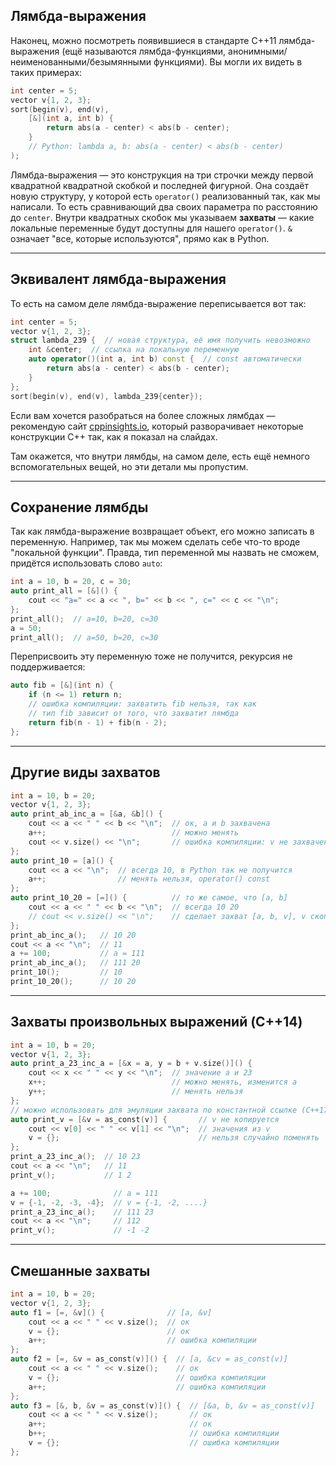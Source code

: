 ## Лямбда-выражения
Наконец, можно посмотреть появившиеся в стандарте C++11 лямбда-выражения
(ещё называются лямбда-функциями, анонимными/неименованными/безымянными функциями).
Вы могли их видеть в таких примерах:

```c++
int center = 5;
vector v{1, 2, 3};
sort(begin(v), end(v),
    [&](int a, int b) {
        return abs(a - center) < abs(b - center);
    }
    // Python: lambda a, b: abs(a - center) < abs(b - center)
);
```

Лямбда-выражения — это конструкция на три строчки между первой квадратной квадратной скобкой
и последней фигурной.
Она создаёт новую структуру, у которой есть `operator()` реализованный так,
как мы написали.
То есть сравнивающий два своих параметра по расстоянию до `center`.
Внутри квадратных скобок мы указываем __захваты__ — какие локальные
переменные будут доступны для нашего `operator()`.
`&` означает "все, которые используются", прямо как в Python.

---
## Эквивалент лямбда-выражения
То есть на самом деле лямбда-выражение переписывается вот так:

```c++
int center = 5;
vector v{1, 2, 3};
struct lambda_239 {  // новая структура, её имя получить невозможно
    int &center;  // ссылка на локальную переменную
    auto operator()(int a, int b) const {  // const автоматически
        return abs(a - center) < abs(b - center);
    }
};
sort(begin(v), end(v), lambda_239{center});
```

Если вам хочется разобраться на более сложных лямбдах — рекомендую
сайт [cppinsights.io](https://cppinsights.io/), который разворачивает
некоторые конструкции C++ так, как я показал на слайдах.

Там окажется, что внутри лямбды, на самом деле, есть ещё немного
вспомогательных вещей, но эти детали мы пропустим.

---
## Сохранение лямбды
Так как лямбда-выражение возвращает объект, его можно записать в переменную.
Например, так мы можем сделать себе что-то вроде "локальной функции".
Правда, тип переменной мы назвать не сможем, придётся использовать слово `auto`:

```c++
int a = 10, b = 20, c = 30;
auto print_all = [&]() {
    cout << "a=" << a << ", b=" << b << ", c=" << c << "\n";
};
print_all();  // a=10, b=20, c=30
a = 50;
print_all();  // a=50, b=20, c=30
```

Переприсвоить эту переменную тоже не получится, рекурсия не поддерживается:

```c++
auto fib = [&](int n) {
    if (n <= 1) return n;
    // ошибка компиляции: захватить fib нельзя, так как
    // тип fib зависит от того, что захватит лямбда
    return fib(n - 1) + fib(n - 2);
};

```

---
## Другие виды захватов
```c++
int a = 10, b = 20;
vector v{1, 2, 3};
auto print_ab_inc_a = [&a, &b]() {
    cout << a << " " << b << "\n";  // ок, a и b захвачена
    a++;                            // можно менять
    cout << v.size() << "\n";       // ошибка компиляции: v не захвачен
};
auto print_10 = [a]() {
    cout << a << "\n";  // всегда 10, в Python так не получится
    a++;                // менять нельзя, operator() const
};
auto print_10_20 = [=]() {          // то же самое, что [a, b]
    cout << a << " " << b << "\n";  // всегда 10 20
    // cout << v.size() << "\n";    // сделает захват [a, b, v], v скопируется
};
print_ab_inc_a();   // 10 20
cout << a << "\n";  // 11
a += 100;           // a = 111
print_ab_inc_a();   // 111 20
print_10();         // 10
print_10_20();      // 10 20
```

---
## Захваты произвольных выражений (C++14)
```c++
int a = 10, b = 20;
vector v{1, 2, 3};
auto print_a_23_inc_a = [&x = a, y = b + v.size()]() {
    cout << x << " " << y << "\n";  // значение a и 23
    x++;                            // можно менять, изменится a
    y++;                            // менять нельзя
};
// можно использовать для эмуляции захвата по константной ссылке (C++17)
auto print_v = [&v = as_const(v)] {       // v не копируется
    cout << v[0] << " " << v[1] << "\n";  // значения из v
    v = {};                               // нельзя случайно поменять
};
print_a_23_inc_a();  // 10 23
cout << a << "\n";   // 11
print_v();           // 1 2

a += 100;              // a = 111
v = {-1, -2, -3, -4};  // v = {-1, -2, ....}
print_a_23_inc_a();    // 111 23
cout << a << "\n";     // 112
print_v();             // -1 -2
```

---
## Смешанные захваты
```c++
int a = 10, b = 20;
vector v{1, 2, 3};
auto f1 = [=, &v]() {              // [a, &v]
    cout << a << " " << v.size();  // ок
    v = {};                        // ок
    a++;                           // ошибка компиляции
};
auto f2 = [=, &v = as_const(v)]() {  // [a, &cv = as_const(v)]
    cout << a << " " << v.size();    // ок
    v = {};                          // ошибка компиляции
    a++;                             // ошибка компиляции
};
auto f3 = [&, b, &v = as_const(v)]() {  // [&a, b, &v = as_const(v)]
    cout << a << " " << v.size();       // ок
    a++;                                // ок
    b++;                                // ошибка компиляции
    v = {};                             // ошибка компиляции
};
```
